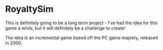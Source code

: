 # RoyaltySim
This is definitely going to be a long term project - I've had the idea for this game a while, but it will definitely be a challenge to create!

The idea is an incremental game based off the PC game majesty, released in 2000.
